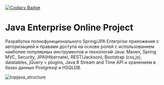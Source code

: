 
[![Codacy Badge](https://app.codacy.com/project/badge/Grade/c3caddf623b84c78b06d11d613ecae42)](https://www.codacy.com/gh/Vitaly1983G/topjava/dashboard?utm_source=github.com&amp;utm_medium=referral&amp;utm_content=Vitaly1983G/topjava&amp;utm_campaign=Badge_Grade)

Java Enterprise Online Project 
===============================
Разработка полнофункционального Spring/JPA Enterprise приложения c авторизацией и правами доступа на основе ролей с использованием наиболее популярных инструментов и технологий Java: Maven, Spring MVC, Security, JPA(Hibernate), REST(Jackson), Bootstrap (css,js), datatables, jQuery + plugins, Java 8 Stream and Time API и хранением в базах данных Postgresql и HSQLDB.

![topjava_structure](https://user-images.githubusercontent.com/13649199/27433714-8294e6fe-575e-11e7-9c41-7f6e16c5ebe5.jpg)
